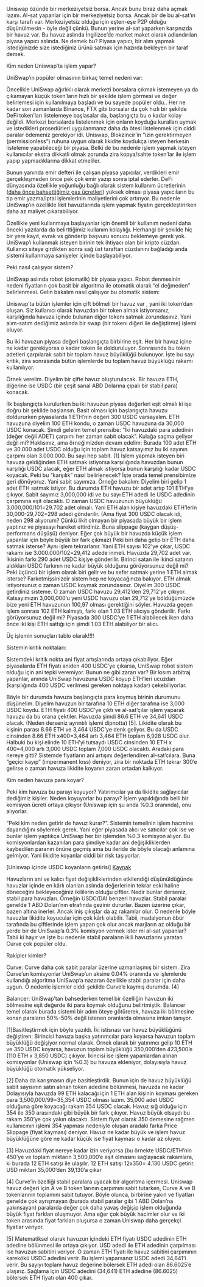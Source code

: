 Uniswap özünde bir merkeziyetsiz borsa. Ancak bunu biraz daha açmak lazım. Al-sat yapanlar için bir merkeziyetsiz borsa. Ancak bir de bu al-sat’ın karşı tarafı var. Merkeziyetsiz olduğu için eşten-eşe P2P olduğu düşünülmesin - öyle değil çünkü. Bunun yerine al-sat yaparken karşınızda bir havuz var. Bu havuz aslında İngilizce’de market maket olarak adlandırılan piyasa yapıcı aslında. Ne demek bu? Piyasa yapıcı, bir alım yapmak istediğinizde size istediğiniz ürünü satmak için hazırda bekleyen bir taraf demek. 

Kim neden Uniswap’ta işlem yapar?

UniSwap’ın popüler olmasının birkaç temel nedeni var: 

Öncelikle UniSwap ağırlıklı olarak merkezi borsalara çıkmak istemeyen ya da çıkamayan küçük token’ların hızlı bir şekilde işlem görmesi ve değer belirlemesi için kullanılmaya başladı ve bu sayede popüler oldu.. Her ne kadar son zamanlarda Binance, FTX gibi borsalar da çok hızlı bir şekilde DeFi token’ları listelemeye başlasalar da, başlangıçta bu o kadar kolay değildi. Merkezi borsalarda listelenmek için onların koyduğu kuralları uymak ve istedikleri prosedürleri uygulanmanız daha da ötesi listelenmek için ciddi paralar ödemeniz gerekiyor idi. Uniswap, Blokzincir’in “izin gerektirmeyen (permissionless”) ruhuna uygun olarak likidite koydukça isteyen herkesin listeleme yapabileceği bir piyasa. Belki de bu nedenle işlem yapmak isteyen kullanıcılar ekstra dikkatli olmak zorunda zira kopya/sahte token’lar ile işlem yapıp yapmadıklarına dikkat etmeliler. 

Bunun yanında emir defteri ile çalışan piyasa yapıcılar, verdikleri emir gerçekleşmeden önce pek çok emir yazıp sonra iptal ederler. DeFi dünyasında özellikle yoğunluğu bağlı olarak sistem kullanım ücretlerinin ([daha önce bahsettiğimiz gas ücretleri](/genel/2020/08/06/gelecekte-eth-nin-degerini-neler-etkileyecek.html)) yüksek olması piyasa yapıcıların bu tip emir yazma/iptal işlemlerinin maliyetlerini çok artırıyor. Bu nedenle UniSwap’ın özellikle likit havuzlarında işlem yapmak fiyatın gerçekleştirirken daha az maliyet çıkarabiliyor. 

Özellikle yeni kullanmaya başlayanlar için önemli bir kullanım nedeni daha önceki yazılarda da belirttiğimiz kullanım kolaylığı. Herhangi bir şekilde hiç bir yere kayıt, evrak vs gönderip başvuru sonucu beklemeye gerek yok.  UniSwap’ı kullanmak isteyen birinin tek ihtiyacı olan bir kripto cüzdan. Kullanıcı siteye girdikten sonra sağ üst taraftan cüzdanını bağladığı anda sistemi kullanmaya saniyeler içinde başlayabiliyor. 

Peki nasıl çalışıyor sistem?

UniSwap aslında robot (otomatik) bir piyasa yapıcı. Robot denmesinin nedeni fiyatların çok basit bir algoritma ile otomatik olarak “el değmeden” belirlenmesi. Gelin bakalım nasıl çalışıyor bu otomatik sistem: 

Uniswap’ta bütün işlemler için çift bölmeli bir havuz var , yani iki token’dan oluşan. Siz kullanıcı olarak havuzdan bir token almak istiyorsanız, karşılığında havuza içinde bulunan diğer tokenı satmak zorundasınız.  Yani alım-satım dediğimiz aslında bir swap (bir tokenı diğeri ile değiştirme) işlemi oluyor. 

Bu iki havuzun piyasa değeri başlangıçta birbirine eşit. Her bir havuz içine ne kadar gerekiyorsa o kadar token ile dolduruluyor. Sonrasında bu token adetleri çarpılarak sabit bir toplam havuz büyüklüğü bulunuyor. İşte bu sayı kritik, zira sonrasında bütün işlemlerde bu toplam havuz büyüklüğü rakamı kullanılıyor. 

Örnek verelim. Diyelim bir çifte havuz oluşturulacak. Bir havuza ETH, diğerine ise USDC (bir çeşit sanal ABD Dolarına çıpalı bir stabil para) konacak. 

İlk başlangıçta kurulurken bu iki havuzun piyasa değerleri eşit olmalı ki işe doğru bir şekilde başlansın.  Basit olması için başlangıçta havuzu doldururken piyasalarda 1 ETH’nin değeri 300 USDC varsayalım. ETH havuzuna diyelim 100 ETH kondu, o zaman USDC havuzuna da 30,000 USDC konacak. 
Şimdi gelelim temel prensibe: “İki havuzdaki para adedinin (değer değil ADET) çarpımı her zaman sabit olacak”. Kulağa saçma geliyor değil mi? Haklısınız, ama örneğimizden devam edelim: Burada 100 adet ETH ve 30.000 adet USDC olduğu için toplam havuz katsayımız bu iki sayının çarpımı olan 3.000.000. Bu sayı hep sabit. [1]
İşlem yapmak isteyen biri havuza geldiğinden ETH satmak istiyorsa karşılığında havuzdan bunun karşılığı USDC alacak, eğer ETH almak istiyorsa bunun karşılığı kadar USDC koyacak. Peki bu “karşılık” nasıl belirlenecek? İşte orada temel prensibimize geri dönüyoruz. Yani sabit sayımıza. Örneğe bakalım:
Diyelim biri gelip 1 adet ETH satmak istiyor. Bu durumda ETH havuzu bir adet artıp 101 ETH’ye çıkıyor. Sabit sayımız 3,000,000 idi ve bu sayı ETH adedi ile USDC adedinin çarpımına eşit olacaktı. O zaman USDC havuzunun büyüklüğü 3,000,000/101=29.702 adet olmalı. Yani ETH alan kişiye havuzdaki ETH’lerin 30,000-29,702=298 adedi gönderilir. (Ama fiyat 300 USDC olacak idi, neden 298 alıyorum? Çünkü likit olmayan bir piyasada büyük bir işlem yaptınız ve piyasayı hareket ettirdiniz. Buna slippage (kaygan düşüş-performans düşüşü) deniyor. Eğer çok büyük bir havuzda küçük işlem yapanlar için böyle büyük bir fark çıkmaz)
Peki biri daha gelip bir ETH daha satmak isterse? Aynı işlem tekrarlanır. Yani ETH sayısı 102’ye çıkar, USDC rakamı ise 3.000.000/102=29,412 adede inmeli. Havuzda 29,702 adet var. İkisinin farkı 290 adet USDC kişiye gönderilir. Birinci satan ile ikinci satanın aldıkları USDC farkının ne kadar büyük olduğunu görüyorsunuz değil mi?
Peki üçüncü bir işlem olarak biri gelir ve bu sefer satmak yerine 1 ETH almak isterse? Farketmişsinizdir sistem hep ne koyacağınıza bakıyor. ETH almak istiyorsunuz o zaman USDC koymak zorundasınız. Diyelim 300 USDC getirdiniz sisteme. O zaman USDC havuzu 29,412’den 29,712’ye çıkıyor. Katsayımızın 3,000,000’u yeni USDC havuzu olan 29,712’ye böldüğümüzde bize yeni ETH havuzunun 100,97 olması gerektiğini söyler. Havuzda geçen işlem sonrası 102 ETH kalmıştı, farkı olan 1.03 ETH alıcıya gönderilir. Farkı görüyorsunuz değil mi? Piyasada 300 USDC’ye 1 ETH alabilecek iken daha önce iki kişi ETH sattığı için şimdi 1.03 ETH alabiliyor bir alıcı. 

Üç işlemin sonuçları tablo olarak!!!!

Sistemin kritik noktaları: 

Sistemdeki kritik nokta ani fiyat artışlarında ortaya çıkabiliyor. Eğer piyasalarda ETH fiyatı aniden 400 USDC’ye çıkarsa, UniSwap robot sistem olduğu için ani tepki veremiyor. Bunun ne gibi zararı var? Bir kısım arbitraj yapanlar, anında UniSwap havuzuna USDC koyup ETH’leri ucuzdan (karşılığında 400 USDC verilmesi gereken noktaya kadar) çekebiliyorlar. 

Böyle bir durumda havuza başlangıçta para koymuş birinin durumunu düşünelim. Diyelim havuzun bir tarafına 10 ETH diğer tarafına ise 3,000 USDC koydu. ETH fiyatı 400 USDC’ye çıktı ve al-sat’çılar işlem yaparak havuzu da bu orana çektiler. Havuzda şimdi 86.6 ETH ve 34,641 USDC olacak. (Neden derseniz ayrıntılı işlemi dipnotta) [5]. Likidite olarak bu kişinin parası 8.66 ETH ve 3,464 USDC’ye denk geliyor. Bu da USDC cinsinden 8.66 ETH x400=3,464 artı 3,464 ETH toplam 6,928 USDC olur. Halbuki bu kişi elinde 10 ETH’yi tutsaydı USDC cinsinden 10 ETH x 400=4,000 artı 3,000 USDC toplam 7,000 USDC olacaktı. Aradaki para nereye gitti? Sistemde fiyatların ani artışını değerlendiren al-sat’cılara. Buna “geçici kayıp” (impermanent loss) deniyor, zira bir noktada ETH tekrar 300’e gelirse o zaman havuza likidite koyanın zararı ortadan kalkıyor. 


Kim neden havuza para koyar?

Peki kim havuza bu parayı koyuyor? Yatırımcılar ya da likidite sağlayıcılar dediğimiz kişiler. 
Neden koyuyorlar bu parayı? İşlem yapıldığında belli bir komisyon ücreti ortaya çıkıyor (Uniswap için şu anda %0.3 oranında), onu alıyorlar. 

“Peki kim neden getirir de havuz kurar?”. Sistemin temelinin işlem hacmine dayandığını söylemek gerek. Yani eğer piyasada alıcı ve satıcılar çok ise ve bunlar işlem yaptıkça UniSwap her bir işlemden %0.3 komisyon alıyor. Bu komisyonlardan kazanılan para şimdiye kadar ani değişikliklerden kaybedilen paranın önüne geçmiş ama bu ileride de böyle olacağı anlamına gelmiyor. Yani likidite koyanlar ciddi bir risk taşıyorlar. 

[Uniswap içinde USDC koyanların getirisi] [Kaynak](https://zumzoom.github.io/analytics/uniswap/roi/)

Havuzların ani ve kalıcı fiyat değişikliklerinden etkilendiği düşünüldüğünde havuzlar içinde en kârlı olanları aslında değerlerinin tekrar eski haline döneceğini bekleyeceğiniz ikililerin olduğu çiftler. Nedir bunlar derseniz, stabil para havuzları. Örneğin USDC/DAI benzeri havuzlar. Stabil paralar genelde 1 ABD Doları’nın etrafında gezinir dururlar. Bazen üzerine çıkar, bazen altına inerler. Ancak iniş çıkışlar da az rakamlar olur. O nedenle böyle havuzlar likidite koyucular için çok kârlı olabilir. Tabii, madalyonun öbür tarafında bu çiftlerinde işlem yapan çok olur ancak marjların az olduğu bir yerde bir de UniSwap’a 0.3% komisyon vermek ister mi al-sat yapanlar? Tabii ki hayır ve işte bu nedenle stabil paraların ikili havuzlarını yaratan Curve çok popüler oldu. 

Rakipler kimler? 

Curve: 
Curve daha çok sabit paralar üzerine uzmanlaşmış bir sistem. Zira Curve’un komisyonlar UniSwap’un aksine 0.04% oranında ve işlemlerde kullandığı algoritma UniSwap’a nazaran özellikle stabil paralar için daha uygun. O nedenle işlemler ciddi şekilde Curve’e kaymış durumda. [4]

Balancer: 
UniSwap’tan bahsederken temel bir özelliğin havuzun iki bölmesine eşit değerde iki para koymak olduğunu belirtmiştik. Balancer temel olarak burada sistemi bir adım öteye götürerek, havuza iki bölmesine konan paraların 50%-50% değil istenen oranlarda olmasına imkan tanıyor. 



[1]Basitleştirmek için böyle yazıldı. İki istisnası var havuz büyüklüğünü değiştiren: 
Birincisi havuza başka yatırımcılar para koyarsa havuzun toplam büyüklüğü değişiyor normal olarak. Örnek olarak bir yatırımcı gelip 10 ETH ve 350 USDC koyarsa, havuzun toplam büyüklüğü 350,000’den 423,500’e (110 ETH x 3,850 USDC) çıkıyor. 
İkincisi ise işlem yapanlardan alınan komisyonlar (Uniswap için %0.3) bu havuza ekleniyor, dolayısıyla havuz büyüklüğü otomatik yükseliyor. 

[2] Daha da karışmasın diye basitleştirdik. Bunun için de havuz büyüklüğü sabit sayısının satın alınan token adedine bölünmesi, havuzda ne kadar Dolayısıyla havuzda 99 ETH kalacağı için 1 ETH alan kişinin koyması gereken para 3,500,000/99=35,354 USDC olması lazım. 35,000 adet USDC olduğuna göre koyacağı rakam 354 USDC olacak. Havuz sığ olduğu için 354 ile 350 arasındaki gibi büyük bir fark çıkıyor. Havuz büyük olsaydı bu rakam 350’ye çok yakın olacaktı. Sistem fiyat olarak 350 demesine rağmen kullanıcının işlemi 354 yapması nedeniyle oluşan aradaki farka Price Slippage (fiyat kayması) deniyor. Havuz ne kadar büyük ve işlem havuz büyüklüğüne göre ne kadar küçük ise fiyat kayması o kadar az oluyor. 

[3] Havuzdaki fiyat nereye kadar izin veriyorsa (bu örnekte USDC/ETH’nin 450’ye ve toplam miktarın 3,500,000’e eşit olmasını sağlayacak rakamlara, ki burada 12 ETH satışı ile ulaşılır. 12 ETH satışı 12x350= 4.130 USDC getirir. USD miktarı 35,000’den   39,130’a çıkar

[4] Curve’in özelliği stabil paralara uyacak bir algoritma içermesi. Uniswap havuz değeri için A ve B token’larının çarpımını sabit tutarken, Curve A ve B tokenlarının toplamını sabit tutuyor. Böyle olunca, birbirine yakın ve fiyatları genelde çok ayrışmayan (burada stabil paralar gibi 1 ABD Doları’na yakınsayan) paralarda değer çok daha yavaş değişip işlem olduğunda büyük fiyat farkları oluşmuyor. Ama eğer çok büyük hacimler olur ve iki token arasında fiyat farkları oluşursa o zaman Uniswap daha gerçekçi fiyatlar veriyor. 

[5] Matematiksel olarak havuzun içindeki ETH fiyatı USDC adedinin ETH adedine bölünmesi ile ortaya çıkıyor. USD adedi ile ETH adedinin çarpılması ise havuzun sabitini veriyor. O zaman ETH fiyatı ile havuz sabitini çarpımının karekökü USDC adedini verir. 
Bu işlemi yaparsanız USDC adedi 34,641’i verir. Bu sayıyı toplam havuz değerine bölersek ETH adedi olan 86.6025’e ulaşırız.  Sağlama için USDC adedini (34,641) ETH adedine (86.6025) bölersek ETH fiyatı olan 400 çıkar. 

